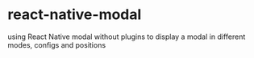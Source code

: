 # react-native-modal
using React Native modal without plugins to display a modal in different modes, configs and positions
